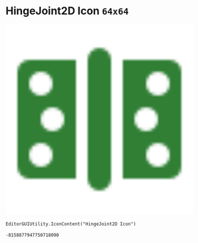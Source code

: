 # HingeJoint2D Icon `64x64`
<img src="/img/HingeJoint2D%20Icon.png" width=512 height=512>

``` CSharp
EditorGUIUtility.IconContent("HingeJoint2D Icon")
```
```
-8158877947750718090
```
